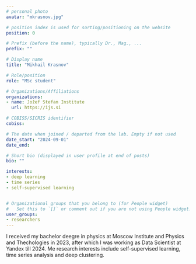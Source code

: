 ```yaml
---
# personal photo
avatar: "mkrasnov.jpg"

# position index is used for sorting/positioning on the website
position: 0

# Prefix (before the name), typically Dr., Mag., ...
prefix: ""

# Display name
title: "Mikhail Krasnov"

# Role/position
role: "MSc student"

# Organizations/Affiliations
organizations:
- name: Jožef Stefan Institute
  url: https://ijs.si

# COBISS/SICRIS identifier
cobiss:

# The date when joined / departed from the lab. Empty if not used
date_start: "2024-09-01"
date_end:

# Short bio (displayed in user profile at end of posts)
bio: ""

interests:
- deep learning
- time series
- self-supervised learning


# Organizational groups that you belong to (for People widget)
#   Set this to `[]` or comment out if you are not using People widget.
user_groups:
- researchers
---
```


I received my bachelor deegre in physics at Moscow Institute and Physics and Thechologies in 2023, after which I was working as Data Scientist at Yandex till 2024. Me research interests include self-supervised learning, time series analysis and deep clustering.  
